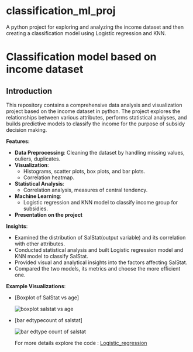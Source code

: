 # classification_ml_proj
A python project for exploring and analyzing the income dataset and then creating a classification model using Logistic regression and KNN.

# Classification model based on income dataset
## Introduction
This repository contains a comprehensive data analysis and visualization project based on the income dataset in python. The project explores the relationships between various attributes, performs statistical analyses, and builds predictive models to classify the income for the purpose of subsidy decision making.

**Features:**
- **Data Preprocessing**: Cleaning the dataset by handling missing values, ouliers, duplicates.
- **Visualization**:
  - Histograms, scatter plots, box plots, and bar plots.
  - Correlation heatmap.
- **Statistical Analysis**:
  - Correlation analysis, measures of central tendency.
- **Machine Learning**:
  - Logistic regression and KNN model to classify income group for subsidies.
- **Presentation on the project**

**Insights**:
- Examined the distribution of SalStat(output variable) and its correlation with other attributes.
- Conducted statistical analysis and built Logistic regression model and KNN model to classify SalStat.
- Provided visual and analytical insights into the factors affecting SalStat.
- Compared the two models, its metrics and choose the more efficient one.

**Example Visualizations**:
- [Boxplot of SalStat vs age]
  
  ![boxplot salstat vs age](https://github.com/Sania-git/income_classification_nptelproj/blob/main/boxplot%20salstat%20vs%20age.png)

- [bar edtypecount of salstat]
  
  ![bar edtype count of salstat](https://github.com/Sania-git/income_classification_nptelproj/blob/main/bar%20edtype%20count%20of%20salstat.png?raw=true)

  For more details explore the code : [Logistic_regression]()
